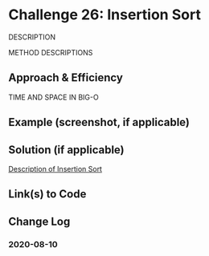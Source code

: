 # Challenge 26: Insertion Sort

DESCRIPTION

METHOD DESCRIPTIONS

## Approach & Efficiency

TIME AND SPACE IN BIG-O

## Example (screenshot, if applicable)

## Solution (if applicable)

[Description of Insertion Sort](Blog.md)

## Link(s) to Code

## Change Log

### 2020-08-10